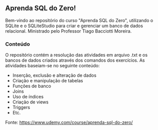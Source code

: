 ## Aprenda SQL do Zero!
Bem-vindo ao repositório do curso "Aprenda SQL do Zero", utilizando o SQLite e o SQLiteStudio para criar e gerenciar um banco de dados relacional. Ministrado pelo Professor Tiago Bacciotti Moreira.

### Conteúdo
O repositório contém a resolução das atividades em arquivo .txt e os bancos de dados criados através dos comandos dos exercícios. As atividades baseiam-se no seguinte conteúdo:

- Inserção, exclusão e alteração de dados
- Criação e manipulação de tabelas
- Funções de banco
- Joins
- Uso de índices
- Criação de views
- Triggers
- Etc.

Fonte: https://www.udemy.com/course/aprenda-sql-do-zero/
